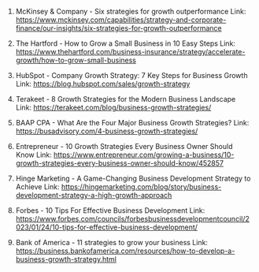 1. McKinsey & Company - Six strategies for growth outperformance
Link: https://www.mckinsey.com/capabilities/strategy-and-corporate-finance/our-insights/six-strategies-for-growth-outperformance

2. The Hartford - How to Grow a Small Business in 10 Easy Steps
Link: https://www.thehartford.com/business-insurance/strategy/accelerate-growth/how-to-grow-small-business

3. HubSpot - Company Growth Strategy: 7 Key Steps for Business Growth
Link: https://blog.hubspot.com/sales/growth-strategy

4. Terakeet - 8 Growth Strategies for the Modern Business Landscape
Link: https://terakeet.com/blog/business-growth-strategies/

5. BAAP CPA - What Are the Four Major Business Growth Strategies?
Link: https://busadvisory.com/4-business-growth-strategies/

6. Entrepreneur - 10 Growth Strategies Every Business Owner Should Know
Link: https://www.entrepreneur.com/growing-a-business/10-growth-strategies-every-business-owner-should-know/452857

7. Hinge Marketing - A Game-Changing Business Development Strategy to Achieve
Link: https://hingemarketing.com/blog/story/business-development-strategy-a-high-growth-approach

8. Forbes - 10 Tips For Effective Business Development
Link: https://www.forbes.com/councils/forbesbusinessdevelopmentcouncil/2023/01/24/10-tips-for-effective-business-development/

9. Bank of America - 11 strategies to grow your business
Link: https://business.bankofamerica.com/resources/how-to-develop-a-business-growth-strategy.html